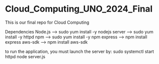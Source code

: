 # Cloud_Computing_UNO_2024_Final
This is our final repo for Cloud Computing

Dependencies
Node.js --> sudo yum install -y nodejs
server --> sudo yum install -y httpd
npm --> sudo yum install -y npm
express --> npm install express
aws-sdk --> npm install aws-sdk



to run the application, you must launch the server by:
sudo systemctl start httpd
node server.js
